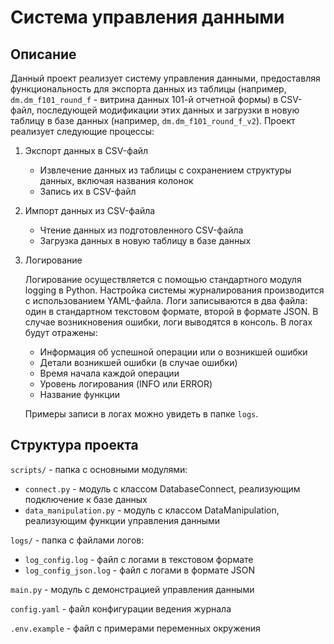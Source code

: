 # Система управления данными
## Описание
Данный проект реализует систему управления данными, предоставляя функциональность для экспорта данных из таблицы (например,  ```dm.dm_f101_round_f``` - витрина данных 101-й отчетной формы) в CSV-файл, последующей модификации этих данных и загрузки в новую таблицу в базе данных (например, ```dm.dm_f101_round_f_v2```). Проект реализует следующие процессы:

1. Экспорт данных в CSV-файл
    - Извлечение данных из таблицы с сохранением структуры данных, включая названия колонок
    - Запись их в CSV-файл
2. Импорт данных из CSV-файла
    - Чтение данных из подготовленного CSV-файла
    - Загрузка данных в новую таблицу в базе данных
3. Логирование

    Логирование осуществляется с помощью стандартного модуля logging в Python. Настройка системы журналирования производится с использованием YAML-файла. Логи записываются в два файла: один в стандартном текстовом формате, второй в формате JSON. В случае возникновения ошибки, логи выводятся в консоль. В логах будут отражены:
    - Информация об успешной операции или о возникшей ошибки
    - Детали возникшей ошибки (в случае ошибки)
    - Время начала каждой операции
    - Уровень логирования (INFO или ERROR)
    - Название функции
    
    Примеры записи в логах можно увидеть в папке ```logs```.

## Структура проекта
```scripts/``` - папка с основными модулями:
- ```connect.py``` - модуль с классом DatabaseConnect, реализующим подключение к базе данных
- ```data_manipulation.py``` - модуль с классом DataManipulation, реализующим функции управления данными

```logs/``` - папка с файлами логов:
- ```log_config.log``` - файл с логами в текстовом формате
- ```log_config_json.log``` - файл с логами в формате JSON

```main.py``` - модуль с демонстрацией управления данными

```config.yaml``` - файл конфигурации ведения журнала 

```.env.example``` - файл с примерами переменных окружения

